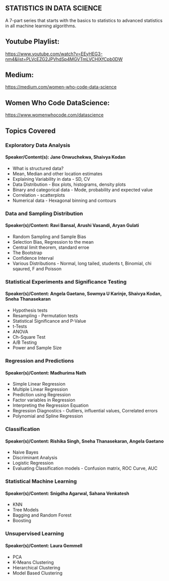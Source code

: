 ## STATISTICS IN DATA SCIENCE

A 7-part series that starts with the basics to statistics to advanced statistics in all machine learning algorithms. 

## Youtube Playlist: 
https://www.youtube.com/watch?v=EEyHEG3-nm4&list=PLVcEZG2JPVhdSp4MGVTmLVCHlXfCpb0DW

## Medium: 
https://medium.com/women-who-code-data-science

## Women Who Code DataScience: 
https://www.womenwhocode.com/datascience

## Topics Covered 
### Exploratory Data Analysis
#### Speaker/Content(s): Jane Onwuchekwa, Shaivya Kodan
* What is structured data?
* Mean, Median and other location estimates 
* Explaining Variability in data - SD, CV
* Data Distribution - Box plots, histograms, density plots
* Binary and categorical data - Mode, probability and expected value
* Correlation - scatterplots
* Numerical data - Hexagonal binning and contours 

### Data and Sampling Distribution 
#### Speaker(s)/Content: Ravi Bansal, Arushi Vasandi, Aryan Gulati
* Random Sampling and Sample Bias 
* Selection Bias, Regression to the mean 
* Central limit theorem, standard erroe
* The Bootstrap 
* Confidence Interval 
* Various Distributions - Normal, long tailed, students t, Binomial, chi sqaured, F and Poisson


### Statistical Experiments and Significance Testing 
#### Speaker(s)/Content: Angela Gaetano, Sowmya U Karinje, Shaivya Kodan, Sneha Thanasekaran
* Hypothesis tests 
* Resampling - Permutation tests
* Statistical Significance and P-Value 
* t-Tests
* ANOVA 
* Ch-Square Test 
* A/B Testing 
* Power and Sample Size 


### Regression and Predictions 
#### Speaker(s)/Content: Madhurima Nath
* Simple Linear Regression 
* Multiple Linear Regression 
* Prediction using Regression 
* Factor variables in Regression 
* Interpreting the Regression Equation 
* Regression Diagnostics - Outliers, influential values, Correlated errors 
* Polynomial and Spline Regression 


### Classification 
#### Speaker(s)/Content: Rishika Singh, Sneha Thanasekaran, Angela Gaetano
* Naive Bayes
* Discriminant Analysis 
* Logistic Regression 
* Evaluating Classification models - Confusion matrix, ROC Curve, AUC


### Statistical Machine Learning 
#### Speaker(s)/Content: Snigdha Agarwal, Sahana Venkatesh
* KNN
* Tree Models
* Bagging and Random Forest 
* Boosting 


### Unsupervised Learning 
#### Speaker(s)/Content: Laura Gemmell
* PCA 
* K-Means Clustering 
* Hierarchical Clustering 
* Model Based Clustering
